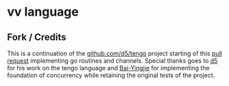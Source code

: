 # vv language


## Fork / Credits
This is a continuation of the [github.com/d5/tengo](https://github.com/d5/tengo) project starting of this [pull request](https://github.com/d5/tengo/pull/330) implementing go routines and channels. Special thanks goes to [d5](https://github.com/d5/) for his work on the tengo language and [Bai-Yingjie](https://github.com/Bai-Yingjie) for implementing the foundation of concurrency while retaining the original tests of the project. 